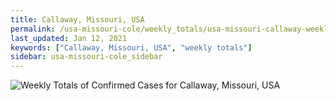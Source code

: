 ```yaml
---
title: Callaway, Missouri, USA
permalink: /usa-missouri-cole/weekly_totals/usa-missouri-callaway-weekly_totals.html
last_updated: Jan 12, 2021
keywords: ["Callaway, Missouri, USA", "weekly totals"]
sidebar: usa-missouri-cole_sidebar
---
```


![Weekly Totals of Confirmed Cases for Callaway, Missouri, USA](/covid_tracker/images/graphs/usa-missouri-callaway-weekly_totals_graph.png)
